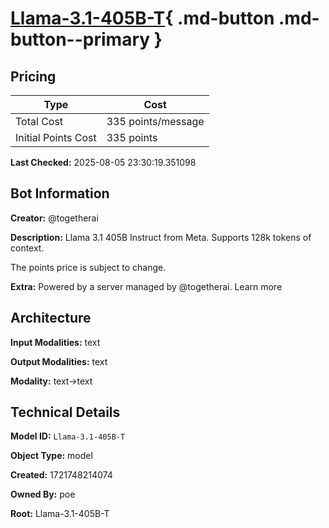 # [Llama-3.1-405B-T](https://poe.com/Llama-3.1-405B-T){ .md-button .md-button--primary }

## Pricing

| Type | Cost |
|------|------|
| Total Cost | 335 points/message |
| Initial Points Cost | 335 points |

**Last Checked:** 2025-08-05 23:30:19.351098


## Bot Information

**Creator:** @togetherai

**Description:** Llama 3.1 405B Instruct from Meta. Supports 128k tokens of context.

The points price is subject to change.

**Extra:** Powered by a server managed by @togetherai. Learn more


## Architecture

**Input Modalities:** text

**Output Modalities:** text

**Modality:** text->text


## Technical Details

**Model ID:** `Llama-3.1-405B-T`

**Object Type:** model

**Created:** 1721748214074

**Owned By:** poe

**Root:** Llama-3.1-405B-T
